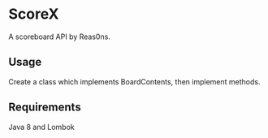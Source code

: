 # ScoreX
A scoreboard API by Reas0ns.

## Usage
Create a class which implements BoardContents, then implement methods.

## Requirements
Java 8 and Lombok
